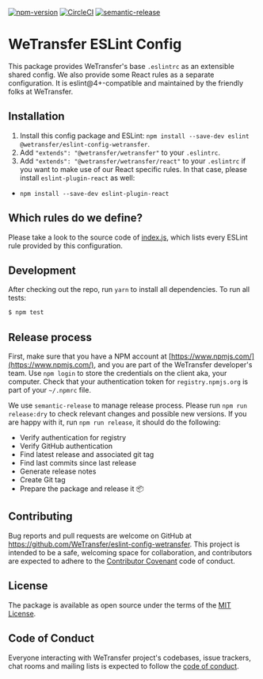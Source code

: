 [![npm-version](https://badge.fury.io/js/%40wetransfer%2Feslint-config-wetransfer.svg)](https://www.npmjs.com/package/@wetransfer/eslint-config-wetransfer)
[![CircleCI](https://circleci.com/gh/WeTransfer/eslint-config-wetransfer/tree/master.svg?style=svg)](https://circleci.com/gh/WeTransfer/eslint-config-wetransfer/tree/master)
[![semantic-release](https://img.shields.io/badge/%20%20%F0%9F%93%A6%F0%9F%9A%80-semantic--release-e10079.svg)](https://github.com/semantic-release/semantic-release)


# WeTransfer ESLint Config

This package provides WeTransfer's base `.eslintrc` as an extensible shared config. We also provide some React rules as a separate configuration.
It is eslint@4+-compatible and maintained by the friendly folks at WeTransfer.

## Installation

1. Install this config package and ESLint: `npm install --save-dev eslint @wetransfer/eslint-config-wetransfer`.
2. Add `"extends": "@wetransfer/wetransfer"` to your `.eslintrc`.
3. Add `"extends": "@wetransfer/wetransfer/react"` to your `.eslintrc` if you want to make use of our React specific rules. In that case, please install `eslint-plugin-react` as well:
  * `npm install --save-dev eslint-plugin-react`

## Which rules do we define?

Please take a look to the source code of [index.js](https://github.com/WeTransfer/eslint-config-wetransfer/blob/master/index.js), which lists every ESLint rule provided by this configuration.

## Development

After checking out the repo, run `yarn` to install all dependencies. To run all tests:

```bash
$ npm test
```

## Release process

First, make sure that you have a NPM account at [https://www.npmjs.com/](https://www.npmjs.com/), and you are part of the WeTransfer developer's team. Use `npm login` to store the credentials on the client aka, your computer. Check that your authentication token for `registry.npmjs.org` is part of your `~/.npmrc` file.

We use `semantic-release` to manage release process. Please run `npm run release:dry` to check relevant changes and possible new versions. If you are happy with it, run `npm run release`, it should do the following:

* Verify authentication for registry
* Verify GitHub authentication
* Find latest release and associated git tag
* Find last commits since last release
* Generate release notes
* Create Git tag
* Prepare the package and release it 📦

## Contributing

Bug reports and pull requests are welcome on GitHub at https://github.com/WeTransfer/eslint-config-wetransfer. This project is intended to be a safe, welcoming space for collaboration, and contributors are expected to adhere to the [Contributor Covenant](http://contributor-covenant.org) code of conduct.

## License

The package is available as open source under the terms of the [MIT License](https://opensource.org/licenses/MIT).

## Code of Conduct

Everyone interacting with WeTransfer project's codebases, issue trackers, chat rooms and mailing lists is expected to follow the [code of conduct](https://github.com/WeTransfer/eslint-config-wetransfer/blob/master/.github/CODE_OF_CONDUCT.md).
